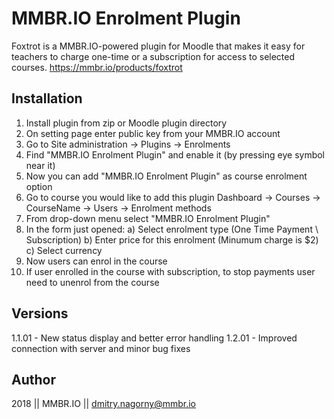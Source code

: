 # MMBR.IO Enrolment Plugin

Foxtrot is a MMBR.IO-powered plugin for Moodle that makes it easy for teachers to charge one-time or a subscription for access to selected courses. https://mmbr.io/products/foxtrot

## Installation 

1) Install plugin from zip or Moodle plugin directory
2) On setting page enter public key from your MMBR.IO account
3) Go to Site administration -> Plugins -> Enrolments 
4) Find "MMBR.IO Enrolment Plugin" and enable it (by pressing eye symbol near it)
5) Now you can add "MMBR.IO Enrolment Plugin" as course enrolment option
6) Go to course you would like to add this plugin
  Dashboard -> Courses -> CourseName -> Users -> Enrolment methods
7) From drop-down menu select "MMBR.IO Enrolment Plugin" 
8) In the form just opened:
  a) Select enrolment type (One Time Payment \ Subscription)
  b) Enter price for this enrolment (Minumum charge is $2)
  c) Select currency 
9) Now users can enrol in the course
10) If user enrolled in the course with subscription, to stop payments user need to unenrol from the course

## Versions

1.1.01 - New status display and better error handling
1.2.01 - Improved connection with server and minor bug fixes

## Author

2018 || MMBR.IO || dmitry.nagorny@mmbr.io

